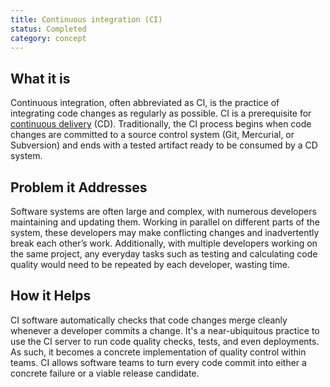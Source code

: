 ```yaml
---
title: Continuous integration (CI)
status: Completed 
category: concept
---
```


## What it is 
Continuous integration, often abbreviated as CI, is the practice of integrating code changes as regularly as possible. CI is a prerequisite for [continuous delivery](https://github.com/cncf/glossary/blob/main/definitions/continuous_delivery.md) (CD). Traditionally, the CI process begins when code changes are committed to a source control system (Git, Mercurial, or Subversion) and ends with a tested artifact ready to be consumed by a CD system. 

## Problem it Addresses
Software systems are often large and complex, with numerous developers maintaining and updating them. Working in parallel on different parts of the system, these developers may make conflicting changes and inadvertently break each other’s work. Additionally, with multiple developers working on the same project, any everyday tasks such as testing and calculating code quality would need to be repeated by each developer, wasting time.

## How it Helps
CI software automatically checks that code changes merge cleanly whenever a developer commits a change. It's a near-ubiquitous practice to use the CI server to run code quality checks, tests, and even deployments. As such, it becomes a concrete implementation of quality control within teams. CI allows software teams to turn every code commit into either a concrete failure or a viable release candidate.

